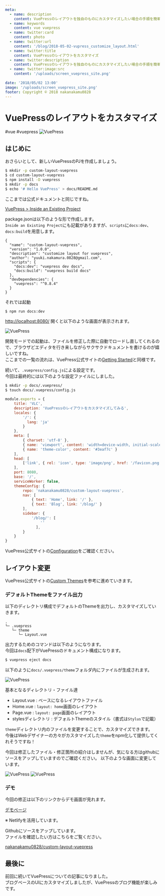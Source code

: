 ```yaml
---
meta:
  - name: description
    content: VuePressのレイアウトを独自のものにカスタマイズしたい場合の手順を簡単にまとめます
  - name: keywords
    content: vue vuepress
  - name: twitter:card
    content: photo
  - name: twitter:url
    content: '/blog/2018-05-02-vupress_customize_layout.html'
  - name: twitter:title
    content: VuePressのレイアウトをカスタマイズ
  - name: twitter:description
    content: VuePressのレイアウトを独自のものにカスタマイズしたい場合の手順を簡単にまとめます
  - name: twitter:image:src
    content: '/uploads/screen_vuepress_site.png'
    
date: '2018/05/02 13:00'
image: '/uploads/screen_vuepress_site.png'
footer: Copyright © 2018 nakanakamu0828
---
```

# VuePressのレイアウトをカスタマイズ
#vue #vuepress
![VuePress](/uploads/screen_vuepress_site.png)

## はじめに
おさらいとして、新しいVuePressのPJを作成しましょう。

```sh
$ mkdir -p custom-layout-vuepress
$ cd custom-layout-vuepress
$ npm install -D vuepress
$ mkdir -p docs
$ echo '# Hello VuePress' > docs/README.md
```

ここまでは公式ドキュメントと同じですね。

[VuePress > Inside an Existing Project](https://vuepress.vuejs.org/guide/getting-started.html#inside-an-existing-project)


package.jsonは以下のような形で作成します。  
`Inside an Existing Project`にも記載がありますが、`scripts`に`docs:dev`、`docs:build`を用意します。
```
{
  "name": "custom-layout-vuepress",
  "version": "1.0.0",
  "description": "customize layout for vuepress",
  "author": "yuuki.nakamura.0828@gmail.com",
  "scripts": {
    "docs:dev": "vuepress dev docs",
    "docs:build": "vuepress build docs"
  },
  "devDependencies": {
    "vuepress": "^0.8.4"
  }
}

```

それでは起動
```sh
$ npm run docs:dev
```

[http://localhost:8080/](http://localhost:8080/) 開くと以下のような画面が表示されます。

![VuePress](/uploads/screen_vuepress_default.png)

開発モードでの起動は、ファイルを修正した際に自動でロードし直してくれるので、ブラウザどエディタを行き来しながらサクサクドキュメントを書けるのが嬉しいですね。  
ここまでの一覧の流れは、VuePress公式サイトの[Getting Started](https://vuepress.vuejs.org/guide/getting-started.html)と同様です。

続いて、`.vuepress/config.js`による設定です。  
今回は最終的には以下のような設定ファイルにしました。

```sh
$ mkdir -p docs/.vuepress/
$ touch docs/.vuepress/config.js
```

```javascript
module.exports = {
    title: 'VLC',
    description: 'VuePressのレイアウトをカスタマイズしてみる',
    locales: {
        '/': {
          lang: 'ja'
        }
    },
    meta: [
        { charset: 'utf-8' },
        { name: 'viewport', content: 'width=device-width, initial-scale=1' },
        { name: 'theme-color', content: '#3eaf7c' }
    ],
    head: [
        ['link', { rel: 'icon', type: 'image/png', href: '/favicon.png' }]
    ],
    port: 8080,
    base: '/',
    serviceWorker: false,
    themeConfig: {
        repo: 'nakanakamu0828/custom-layout-vuepress',
        nav: [
            { text: 'Home', link: '/' },
            { text: 'Blog', link: '/blog/' }
        ],
        sidebar: {
            '/blog/': [
                ''
              ],
        }
    }
}
```

VuePress公式サイトの[Configuration](https://vuepress.vuejs.org/guide/basic-config.html#configuration)をご確認ください。


## レイアウト変更

VuePress公式サイトの[Custom Themes](https://vuepress.vuejs.org/guide/custom-themes.html#custom-themes)を参考に進めていきます。

### デフォルトThemeをファイル出力
以下のディレクトリ構成でデフォルトのThemeを出力し、カスタマイズしていきます。
```
.
└─ .vuepress
   └─ theme
      └─ Layout.vue
```

出力するためのコマンドは以下のようになります。  
今回は`docs`配下がVuePressのドキュメント構成になります。
```sh
$ vuepress eject docs
```

以下のように`docs/.vuepress/theme`フォルダ内にファイルが生成されます。

![VuePress](/uploads/scree_vuepress_default_theme_dirs.png)


基本となるディレクトリ・ファイル達

* Layout.vue : ベースになるレイアウトファイル
* Home.vue : `layout: home`画面のレイアウト
* Page.vue : `layout: page`画面のレイアウト
* stylesディレクトリ : デフォルトThemeのスタイル（書式は`Stylus`で記載）


`theme`ディレクトリ内のファイルを変更することで、カスタマイズできます。  
今後はWebデザイナーの方々がカスタマイズした`theme`をnpm化して提供してくれそうですね！

今回は修正したファイル・修正箇所の紹介はしませんが、気になる方はgithubにソースをアップしていますのでご確認ください。
以下のような画面に変更しています。  

![VuePress](/uploads/screen_vuepress_custom_1.png)
![VuePress](/uploads/screen_vuepress_custom_2.png)


### デモ
今回の修正は以下のリンクからデモ画面が見れます。

[デモページ](https://compassionate-hopper-f8ede8.netlify.com/)

※ Netlifyを活用しています。

Githubにソースをアップしています。  
ファイルを確認したい方はこちらをご覧ください。

[nakanakamu0828/custom-layout-vuepress](https://github.com/nakanakamu0828/custom-layout-vuepress)

## 最後に
前回に続いてVuePressについての記事になりました。  
ブログベースのUIにカスタマイズしましたが、VuePressのブログ機能が楽しみです。
